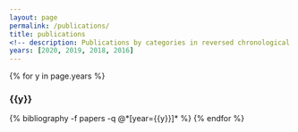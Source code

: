 ```yaml
---
layout: page
permalink: /publications/
title: publications
<!-- description: Publications by categories in reversed chronological order. Generated by jekyll-scholar. -->
years: [2020, 2019, 2018, 2016]
---
```


{% for y in page.years %}
  <h3 class="year">{{y}}</h3>
  {% bibliography -f papers -q @*[year={{y}}]* %}
{% endfor %}
